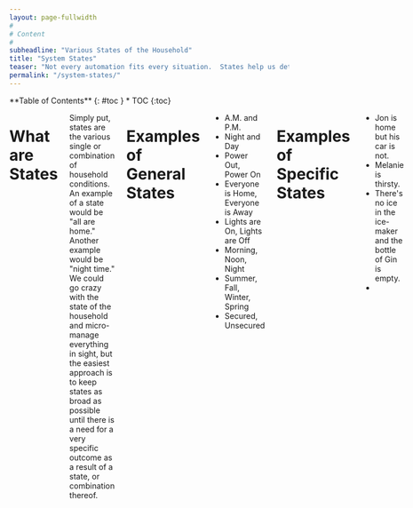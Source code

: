 ```yaml
---
layout: page-fullwidth
#
# Content
#
subheadline: "Various States of the Household"
title: "System States"
teaser: "Not every automation fits every situation.  States help us determine what can and cannot happen, and when it can happen."
permalink: "/system-states/"
---
```

<div class="row">
<div class="medium-4 medium-push-8 columns" markdown="1">
<div class="panel radius" markdown="1">
**Table of Contents**
{: #toc }
*  TOC
{:toc}
</div>
</div><!-- /.medium-4.columns -->



<div class="medium-8 medium-pull-4 columns" markdown="1">

# What are States

Simply put, states are the various single or combination of household conditions.  An example of a state would be "all are home."  Another example would be "night time."  We could go crazy with the state of the household and micro-manage everything in sight, but the easiest approach is to keep states as broad as possible until there is a need for a very specific outcome as a result of a state, or combination thereof.

# Examples of General States

- A.M. and P.M.
- Night and Day
- Power Out, Power On
- Everyone is Home, Everyone is Away
- Lights are On, Lights are Off
- Morning, Noon, Night
- Summer, Fall, Winter, Spring
- Secured, Unsecured

# Examples of Specific States

- Jon is home but his car is not.
- Melanie is thirsty.
- There's no ice in the ice-maker and the bottle of Gin is empty.
- 



## Test 2
### test 3
#### Test 4

</div><!-- /.medium-8.columns -->
</div><!-- /.row -->
